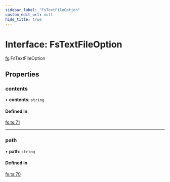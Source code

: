 ```yaml
---
sidebar_label: "FsTextFileOption"
custom_edit_url: null
hide_title: true
---
```


# Interface: FsTextFileOption

[fs](../modules/fs.md).FsTextFileOption

## Properties

### contents

• **contents**: `string`

#### Defined in

[fs.ts:71](https://github.com/tauri-apps/tauri/blob/01d4ada/tooling/api/src/fs.ts#L71)

___

### path

• **path**: `string`

#### Defined in

[fs.ts:70](https://github.com/tauri-apps/tauri/blob/01d4ada/tooling/api/src/fs.ts#L70)

